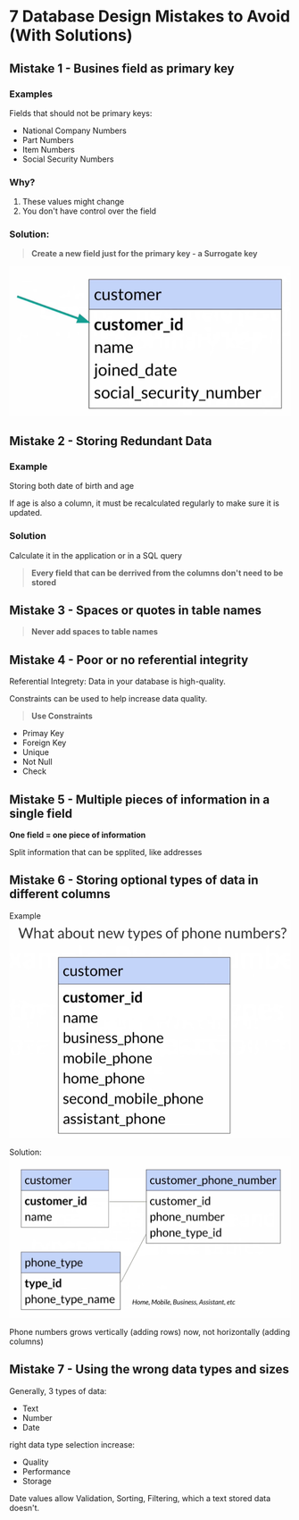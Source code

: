 # 7 Database Design Mistakes to Avoid (With Solutions)

## Mistake 1 - Busines field as primary key

### Examples 
Fields that should not be primary keys:
* National Company Numbers
* Part Numbers
* Item Numbers
* Social Security Numbers

### Why?
1. These values might change
2. You don't have control over the field

### Solution:
> **Create a new field just for the primary key - a Surrogate key**

![Alt text](images\1.png)

## Mistake 2 - Storing Redundant Data

### Example
Storing both date of birth and age

If age is also a column, it must be recalculated regularly to make sure it is updated.

### Solution
Calculate it in the application or in a SQL query

> **Every field that can be derrived from the columns don't need to be stored**

## Mistake 3 - Spaces or quotes in table names

> **Never add spaces to table names**


## Mistake 4 - Poor or no referential integrity

Referential Integrety: Data in your database is high-quality.

Constraints can be used to help increase data quality.

> **Use Constraints**
* Primay Key
* Foreign Key
* Unique
* Not Null
* Check


## Mistake 5 - Multiple pieces of information in a single field

**One field = one piece of information**

Split information that can be spplited, like addresses

## Mistake 6 - Storing optional types of data in different columns

Example
![Alt text](images\6.png)

Solution:
![Alt text](images\6-1.png)

Phone numbers grows vertically (adding rows) now, not horizontally (adding columns)

## Mistake 7 - Using the wrong data types and sizes

Generally, 3 types of data:
* Text
* Number
* Date

right data type selection increase:
* Quality
* Performance
* Storage

Date values allow Validation, Sorting, Filtering, which a text stored data doesn't.

